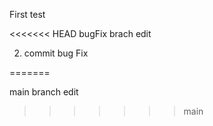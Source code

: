 First test

<<<<<<< HEAD
bugFix brach edit


2. commit bug Fix

=======


main branch edit
>>>>>>> main
